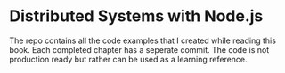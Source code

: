 # Distributed Systems with Node.js

The repo contains all the code examples that I created while reading this book. Each completed chapter has a seperate commit. The code is not production ready but rather can be used as a learning reference.